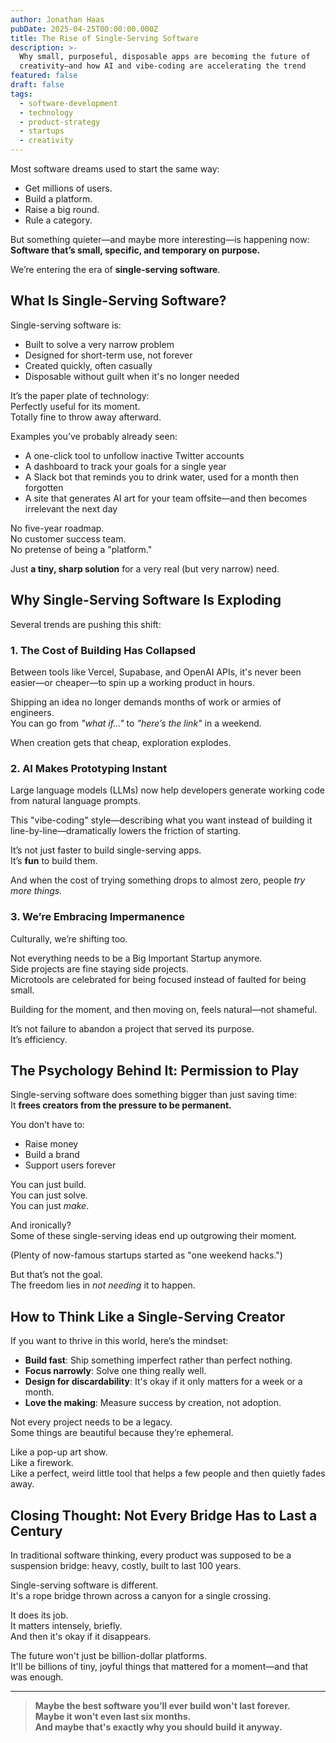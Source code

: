 ```yaml
---
author: Jonathan Haas
pubDate: 2025-04-25T00:00:00.000Z
title: The Rise of Single-Serving Software
description: >-
  Why small, purposeful, disposable apps are becoming the future of
  creativity—and how AI and vibe-coding are accelerating the trend
featured: false
draft: false
tags:
  - software-development
  - technology
  - product-strategy
  - startups
  - creativity
---
```


Most software dreams used to start the same way:

- Get millions of users.
- Build a platform.
- Raise a big round.
- Rule a category.

But something quieter—and maybe more interesting—is happening now:  
**Software that’s small, specific, and temporary on purpose.**

We’re entering the era of **single-serving software**.

## What Is Single-Serving Software?

Single-serving software is:

- Built to solve a very narrow problem
- Designed for short-term use, not forever
- Created quickly, often casually
- Disposable without guilt when it's no longer needed

It’s the paper plate of technology:  
Perfectly useful for its moment.  
Totally fine to throw away afterward.

Examples you’ve probably already seen:

- A one-click tool to unfollow inactive Twitter accounts
- A dashboard to track your goals for a single year
- A Slack bot that reminds you to drink water, used for a month then forgotten
- A site that generates AI art for your team offsite—and then becomes irrelevant the next day

No five-year roadmap.  
No customer success team.  
No pretense of being a "platform."

Just **a tiny, sharp solution** for a very real (but very narrow) need.

## Why Single-Serving Software Is Exploding

Several trends are pushing this shift:

### 1. The Cost of Building Has Collapsed

Between tools like Vercel, Supabase, and OpenAI APIs, it's never been easier—or cheaper—to spin up a working product in hours.

Shipping an idea no longer demands months of work or armies of engineers.  
You can go from _"what if..."_ to _"here’s the link"_ in a weekend.

When creation gets that cheap, exploration explodes.

### 2. AI Makes Prototyping Instant

Large language models (LLMs) now help developers generate working code from natural language prompts.

This "vibe-coding" style—describing what you want instead of building it line-by-line—dramatically lowers the friction of starting.

It’s not just faster to build single-serving apps.  
It’s **fun** to build them.

And when the cost of trying something drops to almost zero, people _try more things._

### 3. We’re Embracing Impermanence

Culturally, we’re shifting too.

Not everything needs to be a Big Important Startup anymore.  
Side projects are fine staying side projects.  
Microtools are celebrated for being focused instead of faulted for being small.

Building for the moment, and then moving on, feels natural—not shameful.

It’s not failure to abandon a project that served its purpose.  
It’s efficiency.

## The Psychology Behind It: Permission to Play

Single-serving software does something bigger than just saving time:  
It **frees creators from the pressure to be permanent.**

You don’t have to:

- Raise money
- Build a brand
- Support users forever

You can just build.  
You can just solve.  
You can just _make_.

And ironically?  
Some of these single-serving ideas end up outgrowing their moment.

(Plenty of now-famous startups started as "one weekend hacks.")

But that’s not the goal.  
The freedom lies in _not needing_ it to happen.

## How to Think Like a Single-Serving Creator

If you want to thrive in this world, here’s the mindset:

- **Build fast**: Ship something imperfect rather than perfect nothing.
- **Focus narrowly**: Solve one thing really well.
- **Design for discardability**: It's okay if it only matters for a week or a month.
- **Love the making**: Measure success by creation, not adoption.

Not every project needs to be a legacy.  
Some things are beautiful because they’re ephemeral.

Like a pop-up art show.  
Like a firework.  
Like a perfect, weird little tool that helps a few people and then quietly fades away.

## Closing Thought: Not Every Bridge Has to Last a Century

In traditional software thinking, every product was supposed to be a suspension bridge: heavy, costly, built to last 100 years.

Single-serving software is different.  
It's a rope bridge thrown across a canyon for a single crossing.

It does its job.  
It matters intensely, briefly.  
And then it's okay if it disappears.

The future won't just be billion-dollar platforms.  
It'll be billions of tiny, joyful things that mattered for a moment—and that was enough.

---

> **Maybe the best software you’ll ever build won't last forever.  
> Maybe it won't even last six months.  
> And maybe that's exactly why you should build it anyway.**
